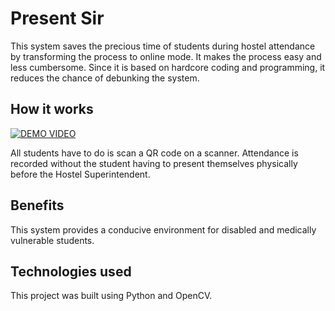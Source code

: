 # Present Sir

This system saves the precious time of students during hostel attendance by transforming the process to online mode. It makes the process easy and less cumbersome. Since it is based on hardcore coding and programming, it reduces the chance of debunking the system.

## How it works

[![DEMO VIDEO](https://img.youtube.com/vi/dtnpeKNBjqE/0.jpg)](https://youtu.be/dtnpeKNBjqE)


All students have to do is scan a QR code on a scanner. Attendance is recorded without the student having to present themselves physically before the Hostel Superintendent.

## Benefits

This system provides a conducive environment for disabled and medically vulnerable students.

## Technologies used

This project was built using Python and OpenCV.
